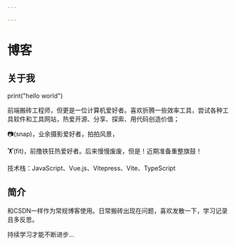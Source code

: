 ```yaml
---

---
```

# 博客

## 关于我

print("hello world")

前端搬砖工程师，但更是一位计算机爱好者。喜欢折腾一些效率工具，尝试各种工具软件和工具网站，热爱开源、分享、探索、用代码创造价值；

📷(snap)，业余摄影爱好者，拍拍风景，

🏋️(fit)，前撸铁狂热爱好者。后来慢慢废废，但是！近期准备重整旗鼓！

技术栈：JavaScript、Vue.js、Vitepress、Vite、TypeScript

## 简介

和CSDN一样作为常规博客使用。日常搬砖出现在问题，喜欢发散一下，学习记录且多反思。

持续学习才能不断进步...
